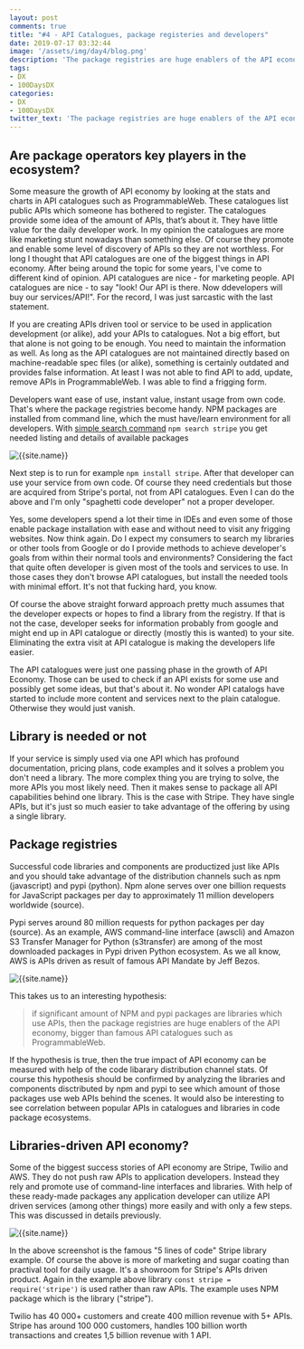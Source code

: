 ```yaml
---
layout: post
comments: true
title: "#4 - API Catalogues, package registeries and developers"
date: 2019-07-17 03:32:44
image: '/assets/img/day4/blog.png'
description: 'The package registries are huge enablers of the API economy, bigger than famous API catalogues such as ProgrammableWeb'
tags:
- DX 
- 100DaysDX
categories:
- DX
- 100DaysDX
twitter_text: 'The package registries are huge enablers of the API economy, bigger than famous API catalogues such as ProgrammableWeb'
---
```


## Are package operators key players in the ecosystem?

Some measure the growth of API economy by looking at the stats and charts in API catalogues such as ProgrammableWeb. These catalogues list public APIs which someone has bothered to register. The catalogues provide some idea of the amount of APIs, that’s about it. They have little value for the daily developer work. In my opinion the catalogues are more like marketing stunt nowadays than something else. Of course they promote and enable some level of discovery of APIs so they are not worthless. For long I thought that API catalogues are one of the biggest things in API economy. After being around the topic for some years, I've come to different kind of opinion. API catalogues are nice - for marketing people. API catalogues are nice - to say "look! Our API is there. Now ddevelopers will buy our services/API!". For the record, I was just sarcastic with the last statement.  

If you are creating APIs driven tool or service to be used in application development (or alike), add your APIs to catalogues. Not a big effort, but that alone is not going to be enough. You need to maintain the information as well. As long as the API catalogues are not maintained directly based on machine-readable spec files (or alike), something is certainly outdated and provides false information. At least I was not able to find API to add, update, remove APIs in ProgrammableWeb. I was able to find a frigging form. 

Developers want ease of use, instant value, instant usage from own code. That's where the package registries become handy. NPM packages are installed from command line, which the must have/learn environment for all developers. With [simple search command](https://docs.npmjs.com/cli/search.html) `npm search stripe` you get needed listing and details of available packages

<img itemprop="image" src="{{site.baseurl}}/assets/img/day4/stripe2.png" alt="{{site.name}}">

Next step is to run for example `npm install stripe`. After that developer can use your service from own code. Of course they need credentials but those are acquired from Stripe's portal, not from API catalogues. Even I can do the above and I'm only "spaghetti code developer" not a proper developer.   

Yes, some developers spend a lot their time in IDEs and even some of those enable package installation with ease and without need to visit any frigging websites. Now think again. Do I expect my consumers to search my libraries or other tools from Google or do I provide methods to achieve developer's goals from within their normal tools and environments? Considering the fact that quite often developer is given most of the tools and services to use. In those cases they don't browse API catalogues, but install the needed tools with minimal effort. It's not that fucking hard, you know.   

Of course the above straight forward approach pretty much assumes that the developer expects or hopes to find a library from the registry. If that is not the case, developer seeks for information probably from google and might end up in API catalogue or directly (mostly this is wanted) to your site. Eliminating the extra visit at API catalogue is making the developers life easier. 

The API catalogues were just one passing phase in the growth of API Economy. Those can be used to check if an API exists for some use and possibly get some ideas, but that's about it. No wonder API catalogs have started to include more content and services next to the plain catalogue. Otherwise they would just vanish. 

## Library is needed or not

If your service is simply used via one API which has profound documentation, pricing plans, code examples and it solves a problem you don't need a library. The more complex thing you are trying to solve, the more APIs you most likely need. Then it makes sense to package all API capabilities behind one library. This is the case with Stripe. They have single APIs, but it's just so much easier to take advantage of the offering by using a single library. 


## Package registries 

Successful code libraries and components are productized just like APIs and you should take advantage of the distribution channels such as npm (javascript) and pypi (python). Npm alone serves over one billion requests for JavaScript packages per day to approximately 11 million developers worldwide (source).

Pypi serves around 80 million requests for python packages per day (source). As an example, AWS command-line interface (awscli) and Amazon S3 Transfer Manager for Python (s3transfer) are among of the most downloaded packages in Pypi driven Python ecosystem. As we all know, AWS is APIs driven as result of famous API Mandate by Jeff Bezos.

<img itemprop="image" src="{{site.baseurl}}/assets/img/day4/pypi.png" alt="{{site.name}}">

This takes us to an interesting hypothesis:

> if significant amount of NPM and pypi packages are libraries which use APIs, then the package registries are huge enablers of the API economy, bigger than famous API catalogues such as ProgrammableWeb. 

If the hypothesis is true, then the true impact of API economy can be measured with help of the code libarary distribution channel stats. Of course this hypothesis should be confirmed by analyzing the libraries and components disctributed by npm and pypi to see which amount of those packages use web APIs behind the scenes. It would also be interesting to see correlation between popular APIs in catalogues and libraries in code package ecosystems. 

## Libraries-driven API economy?

Some of the biggest success stories of API economy are Stripe, Twilio and AWS. They do not push raw APIs to application developers. Instead they rely and promote use of command-line interfaces and libraries. With help of these ready-made packages any application developer can utilize API driven services (among other things) more easily and with only a few steps. This was discussed in details previously.

<img itemprop="image" src="{{site.baseurl}}/assets/img/day4/stripe.png" alt="{{site.name}}">


In the above screenshot is the famous "5 lines of code" Stripe library example. Of course the above is more of marketing and sugar coating than practival tool for daily usage. It's a showroom for Stripe's APIs driven product. Again in the example above library `const stripe = require('stripe')` is used rather than raw APIs. The example uses NPM package which is the library ("stripe").  

Twilio has 40 000+ customers and create 400 million revenue with 5+ APIs. Stripe has around 100 000 customers, handles 100 billion worth transactions and creates 1,5 billion revenue with 1 API.